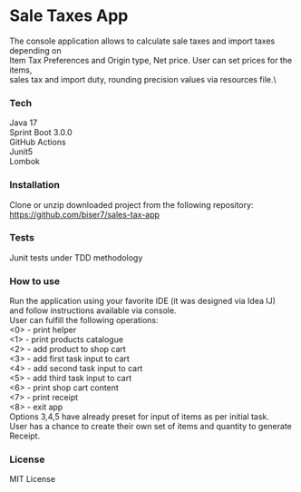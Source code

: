 # Sale Taxes App

The console application allows to calculate sale taxes and import taxes depending on\
Item Tax Preferences and Origin type, Net price. User can set prices for the items,\
sales tax and import duty, rounding precision values via resources file.\

### Tech
Java 17\
Sprint Boot 3.0.0\
GitHub Actions\
Junit5\
Lombok

### Installation
Clone or unzip downloaded project from the following repository:\
https://github.com/biser7/sales-tax-app

### Tests
Junit tests under TDD methodology

### How to use
Run the application using your favorite IDE (it was designed via Idea IJ)\
and follow instructions available via console.\
User can fulfill the following operations:\
<0> - print helper\
<1> - print products catalogue\
<2> - add product to shop cart\
<3> - add first task input to cart\
<4> - add second task input to cart\
<5> - add third task input to cart\
<6> - print shop cart content\
<7> - print receipt\
<8> - exit app\
Options 3,4,5 have already preset for input of items as per initial task.\
User has a chance to create their own set of items and quantity to generate Receipt.

### License
MIT License
